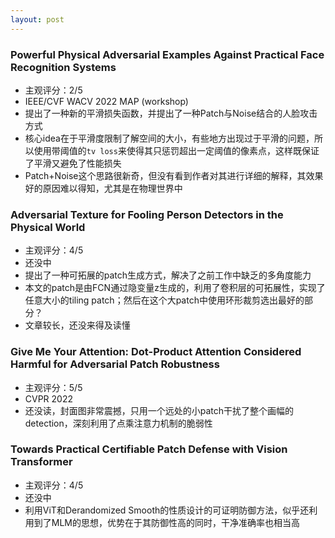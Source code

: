 ```yaml
---
layout: post
---
```


### Powerful Physical Adversarial Examples Against Practical Face Recognition Systems

- 主观评分：2/5
- IEEE/CVF WACV 2022 MAP (workshop)
- 提出了一种新的平滑损失函数，并提出了一种Patch与Noise结合的人脸攻击方式
- 核心idea在于平滑度限制了解空间的大小，有些地方出现过于平滑的问题，所以使用带阈值的`tv loss`来使得其只惩罚超出一定阈值的像素点，这样既保证了平滑又避免了性能损失
- Patch+Noise这个思路很新奇，但没有看到作者对其进行详细的解释，其效果好的原因难以得知，尤其是在物理世界中

### Adversarial Texture for Fooling Person Detectors in the Physical World

- 主观评分：4/5
- 还没中
- 提出了一种可拓展的patch生成方式，解决了之前工作中缺乏的多角度能力
- 本文的patch是由FCN通过隐变量z生成的，利用了卷积层的可拓展性，实现了任意大小的tiling patch；然后在这个大patch中使用环形裁剪选出最好的部分？
- 文章较长，还没来得及读懂

### Give Me Your Attention: Dot-Product Attention Considered Harmful for Adversarial Patch Robustness

- 主观评分：5/5
- CVPR 2022
- 还没读，封面图非常震撼，只用一个远处的小patch干扰了整个画幅的detection，深刻利用了点乘注意力机制的脆弱性

### Towards Practical Certifiable Patch Defense with Vision Transformer

- 主观评分：4/5
- 还没中
- 利用ViT和Derandomized Smooth的性质设计的可证明防御方法，似乎还利用到了MLM的思想，优势在于其防御性高的同时，干净准确率也相当高



